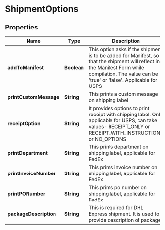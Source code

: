 

# ShipmentOptions


## Properties

| Name | Type | Description | Notes |
|------------ | ------------- | ------------- | -------------|
|**addToManifest** | **Boolean** | This option asks if the shipment is to be added for Manifest, so that the shipment will reflect in the Manifest Form while compilation. The value can be &#39;true&#39; or &#39;false&#39;. Applicable for USPS |  [optional] |
|**printCustomMessage** | **String** | This prints a custom message on shipping label |  [optional] |
|**receiptOption** | **String** | It provides options to print receipt with shipping label. Only applicable for USPS, can take values- RECEIPT_ONLY or RECEIPT_WITH_INSTRUCTIONS or NO_OPTIONS |  [optional] |
|**printDepartment** | **String** | This prints department on shipping label, applicable for FedEx |  [optional] |
|**printInvoiceNumber** | **String** | This prints invoice number on shipping label, applicable for FedEx |  [optional] |
|**printPONumber** | **String** | This prints po number on shipping label, applicable for FedEx |  [optional] |
|**packageDescription** | **String** | This is required for DHL Express shipment. It is used to provide description of package |  [optional] |




